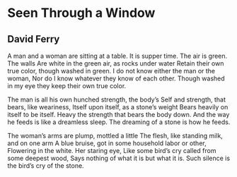 # Seen Through a Window
## David Ferry
A man and a woman are sitting at a table.
It is supper time. The air is green. The walls
Are white in the green air, as rocks under water
Retain their own true color, though washed in green.
I do not know either the man or the woman,
Nor do I know whatever they know of each other.
Though washed in my eye they keep their own true color.

The man is all his own hunched strength, the body’s
Self and strength, that bears, like weariness,
Itself upon itself, as a stone’s weight
Bears heavily on itself to be itself.
Heavy the strength that bears the body down.
And the way he feeds is like a dreamless sleep.
The dreaming of a stone is how he feeds.

The woman’s arms are plump, mottled a little
The flesh, like standing milk, and on one arm
A blue bruise, got in some household labor or other,
Flowering in the white. Her staring eye,
Like some bird’s cry called from some deepest wood,
Says nothing of what it is but what it is.
Such silence is the bird’s cry of the stone.